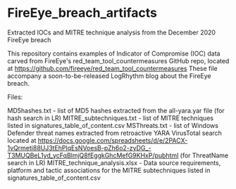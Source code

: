 # FireEye_breach_artifacts
Extracted IOCs and MITRE technique analysis from the December 2020 FireEye breach

This repository contains examples of Indicator of Compromise (IOC) data carved from FireEye's red_team_tool_countermeasures GitHub repo, located at https://github.com/fireeye/red_team_tool_countermeasures
These file accompany a soon-to-be-released LogRhythm blog about the FireEye breach.

Files:

MD5hashes.txt - list of MD5 hashes extracted from the all-yara.yar file (for hash search in LR)
MITRE_subtechniques.txt - list of MITRE techniques listed in signatures_table_of_content.csv
MSThreats.txt - list of Windows Defender threat names extracted from retroactive YARA VirusTotal search located at https://docs.google.com/spreadsheets/d/e/2PACX-1vQrmeti88UJ3tEhPlqEsNVoesB-pZh6o2-zyDG_-T3MUQBeL1yd_ycFqBlmjQ8fEggkGhcMefG9KHxP/pubhtml (for ThreatName search in LR)
MITRE_technique_analysis.xlsx - Data source requirements, platform and tactic associations for the MITRE subtechniques listed in signatures_table_of_content.csv

